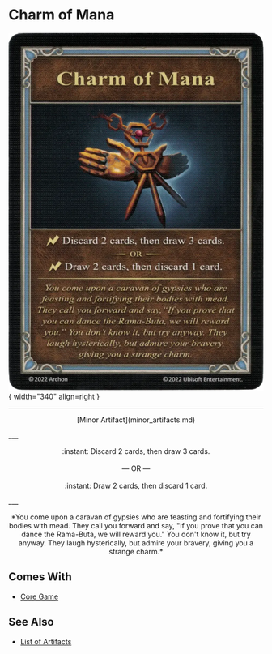 # Charm of Mana

![Charm of Mana](../assets/artifacts_minor-charm_of_mana.webp){ width="340" align=right }
___
<p style="text-align: center;" markdown>[Minor Artifact](minor_artifacts.md)</p>
___
<p style="text-align: center;" markdown>:instant: Discard 2 cards, then draw 3 cards.<br><br>— OR —<br><br>:instant: Draw 2 cards, then discard 1 card.</p>
___
<p style="text-align: center;" markdown>*You come upon a caravan of gypsies who are feasting and fortifying their bodies with mead. They call you forward and say, "If you prove that you can dance the Rama-Buta, we will reward you." You don't know it, but try anyway. They laugh hysterically, but admire your bravery, giving you a strange charm.*</p>


## Comes With

- [Core Game](../content.md)


## See Also

- [List of Artifacts](../artifacts/index.md)
